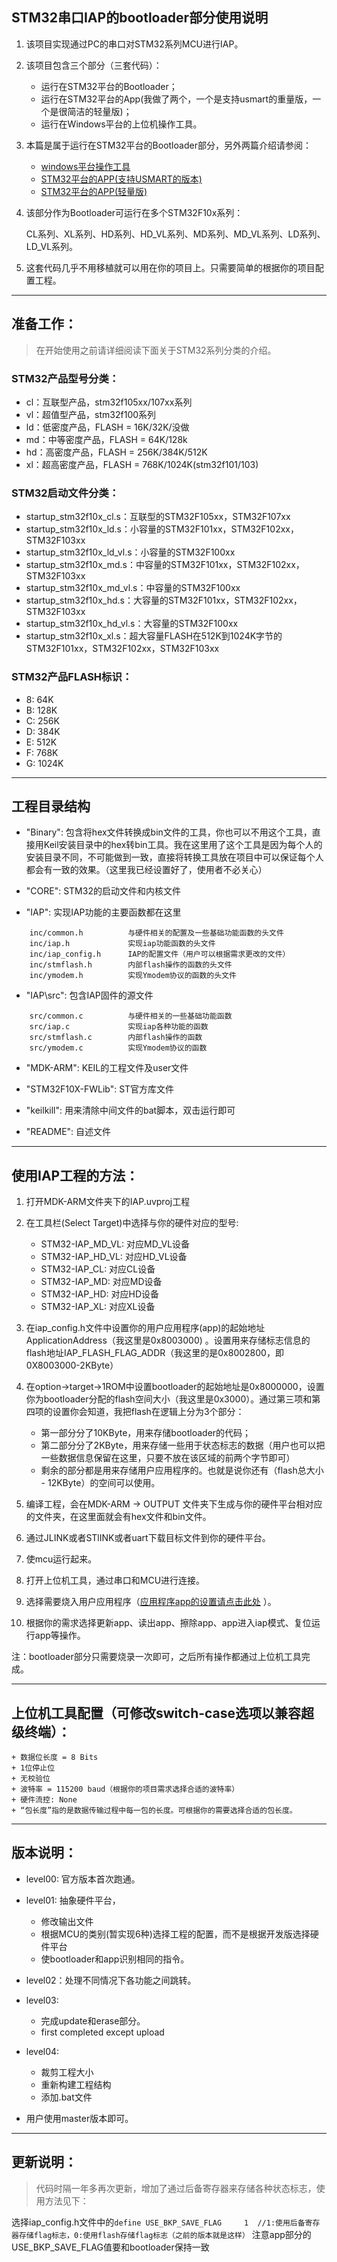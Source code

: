 ﻿
## STM32串口IAP的bootloader部分使用说明

1. 该项目实现通过PC的串口对STM32系列MCU进行IAP。

2. 该项目包含三个部分（三套代码）：
    
    - 运行在STM32平台的Bootloader；
    - 运行在STM32平台的App(我做了两个，一个是支持usmart的重量版，一个是很简洁的轻量版)；
    - 运行在Windows平台的上位机操作工具。

3. 本篇是属于运行在STM32平台的Bootloader部分，另外两篇介绍请参阅：

    - [windows平台操作工具](https://github.com/havenxie/winapp-iap-uart)
    - [STM32平台的APP(支持USMART的版本)](https://github.com/havenxie/stm32-iap-uart-app)     
	- [STM32平台的APP(轻量版)](https://github.com/havenxie/stm32-iap-uart-app_lite)
    

4. 该部分作为Bootloader可运行在多个STM32F10x系列：
    
    CL系列、XL系列、HD系列、HD_VL系列、MD系列、MD_VL系列、LD系列、LD_VL系列。
	
5. 这套代码几乎不用移植就可以用在你的项目上。只需要简单的根据你的项目配置工程。

*****

## 准备工作：

> 在开始使用之前请详细阅读下面关于STM32系列分类的介绍。

### STM32产品型号分类：

- cl：互联型产品，stm32f105xx/107xx系列
- vl：超值型产品，stm32f100系列
- ld：低密度产品，FLASH = 16K/32K/没做
- md：中等密度产品，FLASH = 64K/128k
- hd：高密度产品，FLASH = 256K/384K/512K
- xl：超高密度产品，FLASH = 768K/1024K(stm32f101/103)

###	STM32启动文件分类：

- startup_stm32f10x_cl.s：互联型的STM32F105xx，STM32F107xx
- startup_stm32f10x_ld.s：小容量的STM32F101xx，STM32F102xx，STM32F103xx
- startup_stm32f10x_ld_vl.s：小容量的STM32F100xx
- startup_stm32f10x_md.s：中容量的STM32F101xx，STM32F102xx，STM32F103xx
- startup_stm32f10x_md_vl.s：中容量的STM32F100xx
- startup_stm32f10x_hd.s：大容量的STM32F101xx，STM32F102xx，STM32F103xx
- startup_stm32f10x_hd_vl.s：大容量的STM32F100xx
- startup_stm32f10x_xl.s：超大容量FLASH在512K到1024K字节的STM32F101xx，STM32F102xx，STM32F103xx

### STM32产品FLASH标识：

- 8: 64K
- B: 128K
- C: 256K
- D: 384K
- E: 512K
- F: 768K
- G: 1024K


*****

## 工程目录结构 

- "Binary": 包含将hex文件转换成bin文件的工具，你也可以不用这个工具，直接用Keil安装目录中的hex转bin工具。我在这里用了这个工具是因为每个人的安装目录不同，不可能做到一致，直接将转换工具放在项目中可以保证每个人都会有一致的效果。（这里我已经设置好了，使用者不必关心）

- "CORE": STM32的启动文件和内核文件

- "IAP": 实现IAP功能的主要函数都在这里
```
    inc/common.h          与硬件相关的配置及一些基础功能函数的头文件
    inc/iap.h             实现iap功能函数的头文件  
    inc/iap_config.h      IAP的配置文件（用户可以根据需求更改的文件）   
    inc/stmflash.h        内部flash操作的函数的头文件
    inc/ymodem.h          实现Ymodem协议的函数的头文件  

```

- "IAP\src": 包含IAP固件的源文件
```
    src/common.c          与硬件相关的一些基础功能函数
    src/iap.c             实现iap各种功能的函数  
    src/stmflash.c        内部flash操作的函数
    src/ymodem.c          实现Ymodem协议的函数 
```              

 - "MDK-ARM": KEIL的工程文件及user文件

 - "STM32F10X-FWLib": ST官方库文件

 - "keilkill": 用来清除中间文件的bat脚本，双击运行即可

 - "README": 自述文件
 
      
***** 

## 使用IAP工程的方法：

1. 打开MDK-ARM文件夹下的IAP.uvproj工程

2. 在工具栏(Select Target)中选择与你的硬件对应的型号:

    - STM32-IAP_MD_VL: 对应MD_VL设备    
    - STM32-IAP_HD_VL: 对应HD_VL设备
    - STM32-IAP_CL: 对应CL设备
    - STM32-IAP_MD: 对应MD设备
    - STM32-IAP_HD: 对应HD设备
    - STM32-IAP_XL: 对应XL设备

3. 在iap_config.h文件中设置你的用户应用程序(app)的起始地址ApplicationAddress（我这里是0x8003000) 。设置用来存储标志信息的flash地址IAP_FLASH_FLAG_ADDR（我这里的是0x8002800，即0X8003000-2KByte）

4. 在option->target->1ROM中设置bootloader的起始地址是0x8000000，设置你为bootloader分配的flash空间大小（我这里是0x3000）。通过第三项和第四项的设置你会知道，我把flash在逻辑上分为3个部分：

    + 第一部分分了10KByte，用来存储bootloader的代码；
    + 第二部分分了2KByte，用来存储一些用于状态标志的数据（用户也可以把一些数据信息保留在这里，只要不放在该区域的前两个字节即可）
    + 剩余的部分都是用来存储用户应用程序的。也就是说你还有（flash总大小 - 12KByte）的空间可以使用。

5. 编译工程，会在MDK-ARM -> OUTPUT 文件夹下生成与你的硬件平台相对应的文件夹，在这里面就会有hex文件和bin文件。

6. 通过JLINK或者STlINK或者uart下载目标文件到你的硬件平台。

7. 使mcu运行起来。

8. 打开上位机工具，通过串口和MCU进行连接。

9. 选择需要烧入用户应用程序（[应用程序app的设置请点击此处](https://github.com/havenxie/stm32-iap-uart-app) ）。

10. 根据你的需求选择更新app、读出app、擦除app、app进入iap模式、复位运行app等操作。

注：bootloader部分只需要烧录一次即可，之后所有操作都通过上位机工具完成。


*****

## 上位机工具配置（可修改switch-case选项以兼容超级终端）：
    
    + 数据位长度 = 8 Bits
    + 1位停止位
    + 无校验位
    + 波特率 = 115200 baud（根据你的项目需求选择合适的波特率）
    + 硬件流控: None 
    + “包长度”指的是数据传输过程中每一包的长度。可根据你的需要选择合适的包长度。

*****

## 版本说明：
- level00: 官方版本首次跑通。
- level01: 抽象硬件平台，
	+ 修改输出文件
	+ 根据MCU的类别(暂实现6种)选择工程的配置，而不是根据开发版选择硬件平台
    + 使bootloader和app识别相同的指令。
- level02：处理不同情况下各功能之间跳转。
- level03:
    + 完成update和erase部分。
    + first completed except upload
- level04:
	+ 裁剪工程大小
	+ 重新构建工程结构
	+ 添加.bat文件

- 用户使用master版本即可。


*****

## 更新说明：

> 代码时隔一年多再次更新，增加了通过后备寄存器来存储各种状态标志，使用方法见下：

选择iap_config.h文件中的`define USE_BKP_SAVE_FLAG     1  //1:使用后备寄存器存储flag标志，0:使用flash存储flag标志（之前的版本就是这样）`
注意app部分的USE_BKP_SAVE_FLAG值要和bootloader保持一致

	


